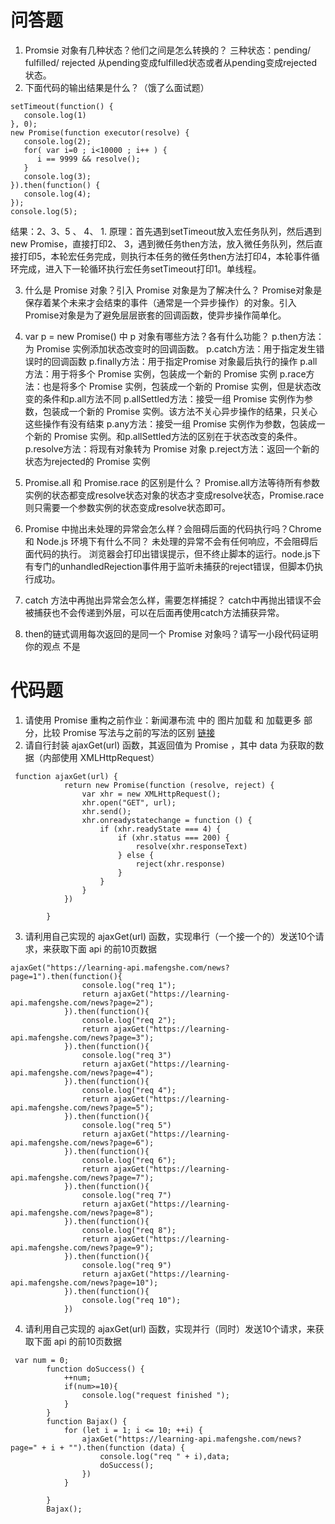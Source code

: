 # 问答题
1. Promsie 对象有几种状态？他们之间是怎么转换的？
三种状态：pending/ fulfilled/ rejected
从pending变成fulfilled状态或者从pending变成rejected状态。
2. 下面代码的输出结果是什么？（饿了么面试题）
```
setTimeout(function() {
   console.log(1)
}, 0);
new Promise(function executor(resolve) {
   console.log(2);
   for( var i=0 ; i<10000 ; i++ ) {
      i == 9999 && resolve();
   }
   console.log(3);
}).then(function() {
   console.log(4);
});
console.log(5);
```
结果：2、3、5 、 4、 1.
原理：首先遇到setTimeout放入宏任务队列，然后遇到new Promise，直接打印2、 3，遇到微任务then方法，放入微任务队列，然后直接打印5，本轮宏任务完成，则执行本任务的微任务then方法打印4，本轮事件循环完成，进入下一轮循环执行宏任务setTimeout打印1。单线程。

3. 什么是 Promise 对象？引入 Promise 对象是为了解决什么？
Promise对象是保存着某个未来才会结束的事件（通常是一个异步操作）的对象。引入Promise对象是为了避免层层嵌套的回调函数，使异步操作简单化。

4. var p = new Promise() 中 p 对象有哪些方法？各有什么功能？
p.then方法：为 Promise 实例添加状态改变时的回调函数。
p.catch方法：用于指定发生错误时的回调函数
p.finally方法：用于指定Promise 对象最后执行的操作
p.all方法：用于将多个 Promise 实例，包装成一个新的 Promise 实例
p.race方法：也是将多个 Promise 实例，包装成一个新的 Promise 实例，但是状态改变的条件和p.all方法不同
p.allSettled方法：接受一组 Promise 实例作为参数，包装成一个新的 Promise 实例。该方法不关心异步操作的结果，只关心这些操作有没有结束
p.any方法：接受一组 Promise 实例作为参数，包装成一个新的 Promise 实例。和p.allSettled方法的区别在于状态改变的条件。
p.resolve方法：将现有对象转为 Promise 对象
p.reject方法：返回一个新的状态为rejected的 Promise 实例

5. Promise.all 和 Promise.race 的区别是什么？
Promise.all方法等待所有参数实例的状态都变成resolve状态对象的状态才变成resolve状态，Promise.race 则只需要一个参数实例的状态变成resolve状态即可。

6. Promise 中抛出未处理的异常会怎么样？会阻碍后面的代码执行吗？Chrome 和 Node.js 环境下有什么不同？
未处理的异常不会有任何响应，不会阻碍后面代码的执行。
浏览器会打印出错误提示，但不终止脚本的运行。node.js下有专门的unhandledRejection事件用于监听未捕获的reject错误，但脚本仍执行成功。

7. catch 方法中再抛出异常会怎么样，需要怎样捕捉？
catch中再抛出错误不会被捕获也不会传递到外层，可以在后面再使用catch方法捕获异常。

8. then的链式调用每次返回的是同一个 Promise 对象吗？请写一小段代码证明你的观点
不是

# 代码题
1. 请使用 Promise 重构之前作业：新闻瀑布流 中的 图片加载 和 加载更多 部分，比较 Promise 写法与之前的写法的区别
[链接]()
2. 请自行封装 ajaxGet(url) 函数，其返回值为 Promise ，其中 data 为获取的数据（内部使用 XMLHttpRequest）
```
 function ajaxGet(url) {
            return new Promise(function (resolve, reject) {
                var xhr = new XMLHttpRequest();
                xhr.open("GET", url);
                xhr.send();
                xhr.onreadystatechange = function () {
                    if (xhr.readyState === 4) {
                        if (xhr.status === 200) {
                            resolve(xhr.responseText)
                        } else {
                            reject(xhr.response)
                        }
                    }
                }
            })

        }
```
3. 请利用自己实现的 ajaxGet(url) 函数，实现串行（一个接一个的）发送10个请求，来获取下面 api 的前10页数据
```
ajaxGet("https://learning-api.mafengshe.com/news?page=1").then(function(){
                console.log("req 1");
                return ajaxGet("https://learning-api.mafengshe.com/news?page=2");
            }).then(function(){
                console.log("req 2");
                return ajaxGet("https://learning-api.mafengshe.com/news?page=3");
            }).then(function(){
                console.log("req 3")
                return ajaxGet("https://learning-api.mafengshe.com/news?page=4");
            }).then(function(){
                console.log("req 4");
                return ajaxGet("https://learning-api.mafengshe.com/news?page=5");
            }).then(function(){
                console.log("req 5")
                return ajaxGet("https://learning-api.mafengshe.com/news?page=6");
            }).then(function(){
                console.log("req 6");
                return ajaxGet("https://learning-api.mafengshe.com/news?page=7");
            }).then(function(){
                console.log("req 7")
                return ajaxGet("https://learning-api.mafengshe.com/news?page=8");
            }).then(function(){
                console.log("req 8");
                return ajaxGet("https://learning-api.mafengshe.com/news?page=9");
            }).then(function(){
                console.log("req 9")
                return ajaxGet("https://learning-api.mafengshe.com/news?page=10");
            }).then(function(){
                console.log("req 10");
            })
```
4. 请利用自己实现的 ajaxGet(url) 函数，实现并行（同时）发送10个请求，来获取下面 api 的前10页数据
```
 var num = 0;
        function doSuccess() {
            ++num;
            if(num>=10){
                console.log("request finished ");
            }
        }
        function Bajax() {
            for (let i = 1; i <= 10; ++i) {
                ajaxGet("https://learning-api.mafengshe.com/news?page=" + i + "").then(function (data) {
                    console.log("req " + i),data;
                    doSuccess();
                })
            }

        }
        Bajax();
 ```